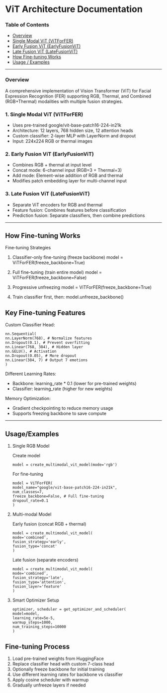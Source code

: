 # ViT Architecture Documentation

### Table of Contents

- [Overview](#overview)
- [Single Modal ViT (ViTForFER)](#1-single-modal-vit-vitforfer)
- [Early Fusion ViT (EarlyFusionViT)](#2-early-fusion-vit-earlyfusionvit)
- [Late Fusion ViT (LateFusionViT)](#3-late-fusion-vit-latefusionvit)
- [How Fine-tuning Works](#how-fine-tuning-works-)
- [Usage / Examples](#usage-examples)

___ 



<a id="overview"></a>
### Overview
A comprehensive implementation of Vision Transformer (ViT) for Facial Expression Recognition (FER) supporting RGB, Thermal, and Combined (RGB+Thermal) modalities with multiple fusion strategies.


<a id="single-modal"></a>
###  1. Single Modal ViT (ViTForFER)
 
- Uses pre-trained google/vit-base-patch16-224-in21k
- Architecture: 12 layers, 768 hidden size, 12 attention heads
- Custom classifier: 2-layer MLP with LayerNorm and dropout
- Input: 224x224 RGB or thermal images
 
<a id="early-fusion"></a>
### 2. Early Fusion ViT (EarlyFusionViT)
 
- Combines RGB + thermal at input level
- Concat mode: 6-channel input (RGB=3 + Thermal=3)
- Add mode: Element-wise addition of RGB and thermal
- Modifies patch embedding layer for multi-channel input

<a id="late-fusion"></a>
### 3. Late Fusion ViT (LateFusionViT)
 
- Separate ViT encoders for RGB and thermal
- Feature fusion: Combines features before classification
- Prediction fusion: Separate classifiers, then combine predictions

___ 

<a id="how-fine-tuning-works"></a>
##  How Fine-tuning Works 
 
Fine-tuning Strategies
 
1. Classifier-only fine-tuning (freeze backbone)
model = ViTForFER(freeze_backbone=True)
 
2. Full fine-tuning (train entire model)
model = ViTForFER(freeze_backbone=False)
 
3. Progressive unfreezing
model = ViTForFER(freeze_backbone=True)

4. Train classifier first, then:
model.unfreeze_backbone()
 
## Key Fine-tuning Features
Custom Classifier Head:

```
nn.Sequential(
nn.LayerNorm(768), # Normalize features
nn.Dropout(0.1), # Prevent overfitting
nn.Linear(768, 384), # Hidden layer
nn.GELU(), # Activation
nn.Dropout(0.05), # More dropout
nn.Linear(384, 7) # Output 7 emotions
)
```
 
Different Learning Rates:
- Backbone: learning_rate * 0.1 (lower for pre-trained weights)
- Classifier: learning_rate (higher for new weights)
 
Memory Optimization:
- Gradient checkpointing to reduce memory usage
- Supports freezing backbone to save compute
___ 

<a id="usage-examples"></a>
## Usage/Examples
 
1. Single RGB Model
 
   Create model
   ```
   model = create_multimodal_vit_model(mode='rgb')
    ```
   For fine-tuning
   ```
   model = ViTForFER(
   model_name="google/vit-base-patch16-224-in21k",
   num_classes=7,
   freeze_backbone=False, # Full fine-tuning
   dropout_rate=0.1
   )
   ```
    
2. Multi-modal Model
 
   Early fusion (concat RGB + thermal)
   ```
   model = create_multimodal_vit_model(
   mode='combined',
   fusion_strategy='early',
   fusion_type='concat'
   )
   ```
 
   Late fusion (separate encoders)
   ```
   model = create_multimodal_vit_model(
   mode='combined',
   fusion_strategy='late',
   fusion_type='attention',
   fusion_layer='feature'
   )
   ```
 
3. Smart Optimizer Setup
    ```
   optimizer, scheduler = get_optimizer_and_scheduler(
   model=model,
   learning_rate=5e-5,
   warmup_steps=1000,
   num_training_steps=10000
   )
   ```

<a id="fine-tuning-process"></a>
##  Fine-tuning Process

1. Load pre-trained weights from HuggingFace
2. Replace classifier head with custom 7-class head
3. Optionally freeze backbone for initial training
4. Use different learning rates for backbone vs classifier
5. Apply cosine scheduler with warmup
6. Gradually unfreeze layers if needed
